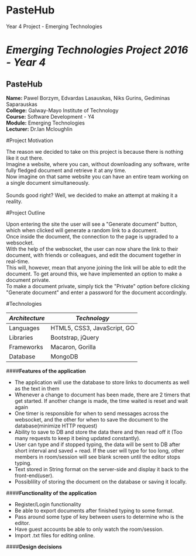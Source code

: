 # PasteHub
Year 4 Project - Emerging Technologies


# *Emerging Technologies Project 2016 - Year 4*
## PasteHub


**Name:** Pawel Borzym, Edvardas Lasauskas, Niks Gurins, Gediminas Saparauskas </br>
**College:** Galway-Mayo Institute of Technology </br>
**Course:** Software Development - Y4 </br>
**Module:** Emerging Technologies </br>
**Lecturer:** Dr.Ian Mcloughlin </br>

#Project Motivation

The reason we decided to take on this project is because there is nothing like it out there.</br>
Imagine a website, where you can, without downloading any software, write fully fledged document and retrieve it at any time.</br>
Now imagine on that same website you can have an entire team working on a single document simultaneously.</br>
</br>
Sounds good right? Well, we decided to make an attempt at making it a reality.


#Project Outline

Upon entering the site the user will see a "Generate document" button, which when clicked will generate a random link to a document.</br>
Once inside the document, the connection to the page is upgraded to a websocket.</br>
With the help of the websocket, the user can now share the link to their document, with friends or colleagues, and edit the document together in real-time.</br>
This will, however, mean that anyone joining the link will be able to edit the document. To get around this, we have implemented an option to make a document private. </br>
To make a document private, simply tick the "Private" option before clicking "Generate document" and enter a password for the document accordingly.


#Technologies

*Architecture* | *Technology*
---------|----------
Languages| HTML5, CSS3, JavaScript, GO
Libraries| Bootstrap, jQuery
Frameworks| Macaron, Gorilla
Database| MongoDB


####**Features of the application**
*  The application will use the database to store links to documents as well as the text in them
*  Whenever a change to document has been made, there are 2 timers that get started. If another change is made, the time waited is reset and wait again
*  One timer is responsible for when to send messages across the websocket, and the other for when to save the document to the database(minimize HTTP request)
*  Ability to save to DB and store the data there and then read off it (Too many requests to keep it being updated constantly). 
*  User can type and if stopped typing, the data will be sent to DB after short interval and saved + read. If the user will type for too long, other members in room/session will see blank screen until the editor stops typing.
*  Text stored in String format on the server-side and display it back to the front-end(user). 
*  Possiblility of storing the document on the database or saving it locally.



####**Functionality of the application**
*  Register/Login functionality
*  Be able to export documents after finished typing to some format.
*  Pass around some type of key between users to determine who is the editor. 
*  Have guest accounts be able to only watch the room/session.
*  Import .txt files for editing online.

####**Design decisions**